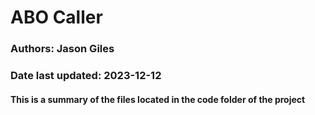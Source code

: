 # ABO Caller

### Authors:  Jason Giles

### Date last updated: 2023-12-12

#### This is a summary of the files located in the code folder of the project
